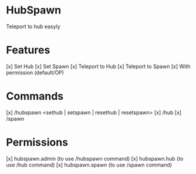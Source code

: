# HubSpawn
Teleport to hub easyly

# Features
[x] Set Hub
[x] Set Spawn
[x] Teleport to Hub
[x] Teleport to Spawn
[x] With permission (default/OP)

# Commands
[x] /hubspawn <sethub | setspawn | resethub | resetspawn>
[x] /hub
[x] /spawn

# Permissions
[x] hubspawn.admin (to use /hubspawn command)
[x] hubspawn.hub   (to use /hub command)
[x] hubspawn.spawn (to use /spawn command)
